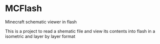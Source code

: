 MCFlash
=======

Minecraft schematic viewer in flash

This is a project to read a shematic file and view its contents into flash in a isometric and layer by layer format
